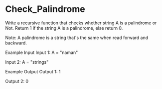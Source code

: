 # Check_Palindrome

Write a recursive function that checks whether string A is a palindrome or Not. Return 1 if the string A is a palindrome, else return 0.

Note: A palindrome is a string that's the same when read forward and backward.

Example Input Input 1: A = "naman"

Input 2: A = "strings"

Example Output Output 1: 1

Output 2: 0

